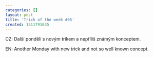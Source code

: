```yaml
---
categories: []
layout: post
title: 'Trick of the week #95'
created: 1511791635
---
```

CZ: Další pondělí s novým trikem a nepříliš známým konceptem.<br />

EN: Another Monday with new trick and not so well known concept.<br />


<div class="youtube-player" data-id="M0a19ZjnmTk"></div>
